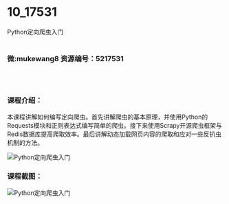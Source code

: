 # 10_17531
Python定向爬虫入门
<br/></br>
<h3>微:mukewang8 资源编号：5217531</h3>
<br/></br>
<h3>课程介绍：</h3>
<p>本课程讲解如何编写定向<a title="查看与 爬虫 相关的文章" target="_blank">爬虫</a>。首先讲解爬虫的基本原理，并使用Python的Requests模块和正则表达式编写简单的爬虫。接下来使用Scrapy开源爬虫框架与Redis数据库提高爬取效率。最后讲解动态加载网页内容的爬取和应对一些反扒虫机制的方法。</p>
<p><img src="https://www.ko996.com/wp-content/uploads/img/2021/01/1-38-300x181.png" alt="Python定向爬虫入门"></p>
<div class="info-desc">
<h3>课程截图：</h3>
<p><img src="https://www.ko996.com/wp-content/uploads/img/2021/01/2-42.png" alt="Python定向爬虫入门"></p>


			
</div>
